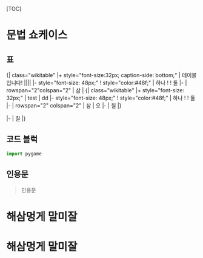 [TOC]

# 문법 쇼케이스

## 표

{| class="wikitable"
|+ style="font-size:32px; caption-side: bottom;" | 테이블입니다! ||||
|- style="font-size: 48px;"
! style="color:#48f;" | 하나
! 
! 둘
|-
| rowspan="2"colspan="2" | 삼
| 
{| class="wikitable"
|+ style="font-size: 32px;" | test | dd
|- style="font-size: 48px;"
! style="color:#48f;" | 하나
! 
! 둘
|-
| rowspan="2" colspan="2" | 삼
| 오
|-
| 칠
|}

|-
| 칠
|}

## 코드 블럭
```python
import pygame
```
## 인용문
> 인용문

# 해삼멍게 말미잘

# 해삼멍게 말미잘
